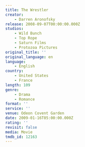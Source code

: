 ```yaml
---
title: The Wrestler
creator:
    - Darren Aronofsky
release: 2008-09-07T00:00:00.000Z
studios:
    - Wild Bunch
    - Top Rope
    - Saturn Films
    - Protozoa Pictures
original_title: ''
original_language: en
language:
    - English
country:
    - United States
    - France
length: 109
genre:
    - Drama
    - Romance
format: ''
service: ''
venue: Odeon Covent Garden
date: 2009-01-16T05:00:00.000Z
rating: ''
revisit: false
media: Movie
tmdb_id: 12163
---
```



